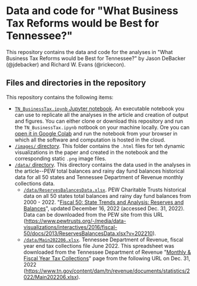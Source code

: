 # Data and code for "What Business Tax Reforms would be Best for Tennessee?"
This repository contains the data and code for the analyses in "What Business Tax Reforms would be Best for Tennessee?" by Jason DeBacker (@jdebacker) and Richard W. Evans (@rickecon).

## Files and directories in the repository
This repository contains the following items:
* [`TN_BusinessTax.ipynb` Jupyter notebook](TN_BusinessTax.ipynb). An executable notebook you can use to replicate all the analyses in the article and creation of output and figures. You can either clone or download this repository and run the `TN_BusinessTax.ipynb` notbook on your machine locally. Ore you can [open it in Google Colab](https://colab.research.google.com/drive/1vHYcdRqXN9wM2waako2xn3y1oQuy9BP2?usp=sharing) and run the notebook from your browser in which all the software and computation is hosted in the cloud.
* [`/images/` directory](images/). This folder contains the `.html` files for teh dynamic visualizations in the paper and created in the notebook and the corresponding static `.png` image files.
* [`/data/` directory](data/). This directory contains the data used in the analyses in the article--PEW total balances and rainy day fund balances historical data for all 50 states and Tennessee Department of Revenue monthly collections data.
    * [`/data/ReservesBalancesData.xlsx`](data/ReservesBalancesData.xlsx). PEW Charitable Trusts historical data on all 50 states total balances and rainy day fund balances from 2000 - 2022. "[Fiscal 50: State Trends and Analysis: Reserves and Balances](https://www.pewtrusts.org/en/research-and-analysis/data-visualizations/2014/fiscal-50#ind5)", updated December 16, 2022 (accessed Dec. 31, 2022). Data can be downloaded from the PEW site from this URL (https://www.pewtrusts.org/-/media/data-visualizations/interactives/2016/fiscal-50/docs/2013/ReservesBalancesData.xlsx?v=202210).
    * [`/data/Main202206.xlsx`](data/Main202206.xlsx). Tennessee Department of Revenue, fiscal year end tax collections file June 2022. This spreadsheet was downloaded from the Tennessee Department of Revenue "[Monthly & Fiscal Year Tax Collections](https://www.tn.gov/revenue/tax-resources/tax-collections-information/monthly-fiscal-year-collections.html)" page from the following URL on Dec. 31, 2022 (https://www.tn.gov/content/dam/tn/revenue/documents/statistics/2022/Main202206.xlsx).
